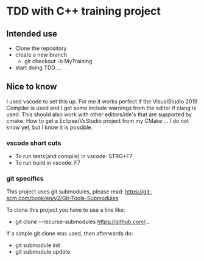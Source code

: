 # TDD with C++ training project

## Intended use

* Clone the repository
* create a new branch
    * git checkout -b MyTraining
* start doing TDD ...

## Nice to know

I used vscode to set this up. For me it works perfect if the VisualStudio 2019 Compiler is used and I get some include warnings from the editor if clang is used. This should also work with other editors/ide's that are supported by cmake. How to get a Eclipse/VsStudio project from my CMake ... I do not know yet, but I know it is possible.

### vscode short cuts
* To run tests(and compile) in vscode: STRG+F7
* To run build in vscode: F7

### git specifics
This project uses git submodules, please read:
https://git-scm.com/book/en/v2/Git-Tools-Submodules

To clone this project you have to use a line like:
* git clone --recurse-submodules https://github.com/...

If a simple git clone was used, then afterwards do:
* git submodule init
* git submodule update